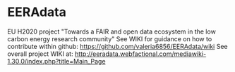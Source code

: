# EERAdata
EU H2020 project "Towards a FAIR and open data ecosystem in the low carbon energy research community"
See WIKI for guidance on how to contribute within github: https://github.com/valeria6856/EERAdata/wiki
See overall project WIKI at: http://eeradata.webfactional.com/mediawiki-1.30.0/index.php?title=Main_Page
